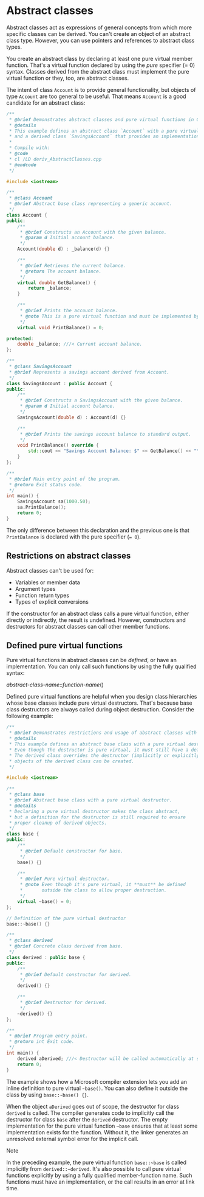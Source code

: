 # Abstract classes

Abstract classes act as expressions of general concepts from which more specific classes can be derived. You can't create an object of an abstract class type. However, you can use pointers and references to abstract class types.

You create an abstract class by declaring at least one pure virtual member function. That's a virtual function declared by using the *pure* specifier (= 0) syntax. Classes derived from the abstract class must implement the pure virtual function or they, too, are abstract classes.

The intent of class `Account` is to provide general functionality, but objects of type `Account` are too general to be useful. That means `Account` is a good candidate for an abstract class:

```cpp
/**
 * @brief Demonstrates abstract classes and pure virtual functions in C++.
 * @details
 * This example defines an abstract class `Account` with a pure virtual function
 * and a derived class `SavingsAccount` that provides an implementation.
 * 
 * Compile with:
 * @code
 * cl /LD deriv_AbstractClasses.cpp
 * @endcode
 */

#include <iostream>

/**
 * @class Account
 * @brief Abstract base class representing a generic account.
 */
class Account {
public:
    /**
     * @brief Constructs an Account with the given balance.
     * @param d Initial account balance.
     */
    Account(double d) : _balance(d) {}

    /**
     * @brief Retrieves the current balance.
     * @return The account balance.
     */
    virtual double GetBalance() {
        return _balance;
    }

    /**
     * @brief Prints the account balance.
     * @note This is a pure virtual function and must be implemented by derived classes.
     */
    virtual void PrintBalance() = 0;

protected:
    double _balance; ///< Current account balance.
};

/**
 * @class SavingsAccount
 * @brief Represents a savings account derived from Account.
 */
class SavingsAccount : public Account {
public:
    /**
     * @brief Constructs a SavingsAccount with the given balance.
     * @param d Initial account balance.
     */
    SavingsAccount(double d) : Account(d) {}

    /**
     * @brief Prints the savings account balance to standard output.
     */
    void PrintBalance() override {
        std::cout << "Savings Account Balance: $" << GetBalance() << "\n";
    }
};

/**
 * @brief Main entry point of the program.
 * @return Exit status code.
 */
int main() {
    SavingsAccount sa(1000.50);
    sa.PrintBalance();
    return 0;
}
```

The only difference between this declaration and the previous one is that `PrintBalance` is declared with the pure specifier (`= 0`).

## Restrictions on abstract classes

Abstract classes can't be used for:
- Variables or member data
- Argument types
- Function return types
- Types of explicit conversions

If the constructor for an abstract class calls a pure virtual function, either directly or indirectly, the result is undefined. However, constructors and destructors for abstract classes can call other member functions.

## Defined pure virtual functions

Pure virtual functions in abstract classes can be *defined*, or have an implementation. You can only call such functions by using the fully qualified syntax:

*abstract-class-name*::*function-name*()

Defined pure virtual functions are helpful when you design class hierarchies whose base classes include pure virtual destructors. That's because base class destructors are always called during object destruction. Consider the following example:

```cpp
/**
 * @brief Demonstrates restrictions and usage of abstract classes with a pure virtual destructor.
 * @details
 * This example defines an abstract base class with a pure virtual destructor.
 * Even though the destructor is pure virtual, it must still have a definition.
 * The derived class overrides the destructor (implicitly or explicitly), and 
 * objects of the derived class can be created.
 */

#include <iostream>

/**
 * @class base
 * @brief Abstract base class with a pure virtual destructor.
 * @details
 * Declaring a pure virtual destructor makes the class abstract,
 * but a definition for the destructor is still required to ensure
 * proper cleanup of derived objects.
 */
class base {
public:
    /**
     * @brief Default constructor for base.
     */
    base() {}

    /**
     * @brief Pure virtual destructor.
     * @note Even though it's pure virtual, it **must** be defined
     *       outside the class to allow proper destruction.
     */
    virtual ~base() = 0;
};

// Definition of the pure virtual destructor
base::~base() {}

/**
 * @class derived
 * @brief Concrete class derived from base.
 */
class derived : public base {
public:
    /**
     * @brief Default constructor for derived.
     */
    derived() {}

    /**
     * @brief Destructor for derived.
     */
    ~derived() {}
};

/**
 * @brief Program entry point.
 * @return int Exit code.
 */
int main() {
    derived aDerived; ///< Destructor will be called automatically at scope end.
    return 0;
}
```

The example shows how a Microsoft compiler extension lets you add an inline definition to pure virtual `~base()`. You can also define it outside the class by using `base::~base() {}`.

When the object `aDerived` goes out of scope, the destructor for class `derived` is called. The compiler generates code to implicitly call the destructor for class `base` after the `derived` destructor. The empty implementation for the pure virtual function `~base` ensures that at least some implementation exists for the function. Without it, the linker generates an unresolved external symbol error for the implicit call.

> [!NOTE]
> In the preceding example, the pure virtual function `base::~base` is called implicitly from `derived::~derived`. It's also possible to call pure virtual functions explicitly by using a fully qualified member-function name. Such functions must have an implementation, or the call results in an error at link time.
